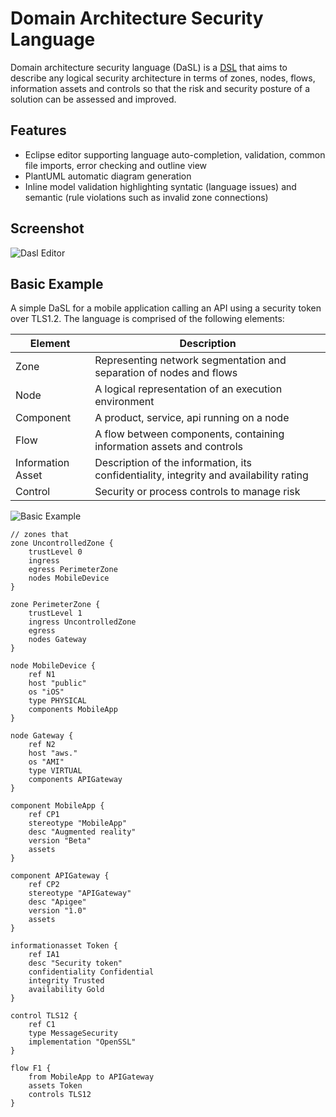 # Domain Architecture Security Language 

Domain architecture security language (DaSL) is a [DSL](https://en.wikipedia.org/wiki/Domain-specific_language) that aims to describe any logical security architecture in terms of zones, nodes, flows, information assets and controls so that the risk and security posture of a solution can be assessed and improved.

## Features
* Eclipse editor supporting language auto-completion, validation, common file imports, error checking and outline view 
* PlantUML automatic diagram generation 
* Inline model validation highlighting syntatic (language issues) and semantic (rule violations such as invalid zone connections)

## Screenshot
![Dasl Editor](https://mthorley.github.com/dasl/org.sabsa.lsa.dasl.examples/daslview.png?raw=true)

## Basic Example

A simple DaSL for a mobile application calling an API using a security token over TLS1.2. The language is comprised of the following elements:

| Element | Description |
|---------|-------------|
| Zone | Representing network segmentation and separation of nodes and flows |
| Node | A logical representation of an execution environment |
| Component | A product, service, api running on a node  |
| Flow | A flow between components, containing information assets and controls |
| Information Asset | Description of the information, its confidentiality, integrity and availability rating |
| Control | Security or process controls to manage risk |

![Basic Example](https://mthorley.github.com/dasl/org.sabsa.lsa.dasl.examples/basic/basic.png?raw=true)

```
// zones that 
zone UncontrolledZone {
	trustLevel 0
	ingress 
	egress PerimeterZone
	nodes MobileDevice
}

zone PerimeterZone {
	trustLevel 1
	ingress UncontrolledZone
	egress
	nodes Gateway
}
	
node MobileDevice {
	ref N1
	host "public"
	os "iOS"
	type PHYSICAL
	components MobileApp
}

node Gateway {
	ref N2
	host "aws."
	os "AMI"
	type VIRTUAL
	components APIGateway
}

component MobileApp {
	ref CP1
	stereotype "MobileApp"
	desc "Augmented reality"
	version "Beta"
	assets
}

component APIGateway {
	ref CP2
	stereotype "APIGateway"
	desc "Apigee"
	version "1.0"
	assets
}

informationasset Token {
	ref IA1
	desc "Security token"
	confidentiality Confidential
	integrity Trusted
	availability Gold
}

control TLS12 {
	ref C1
	type MessageSecurity
	implementation "OpenSSL"
}

flow F1 {
	from MobileApp to APIGateway
	assets Token 
	controls TLS12
}
```
